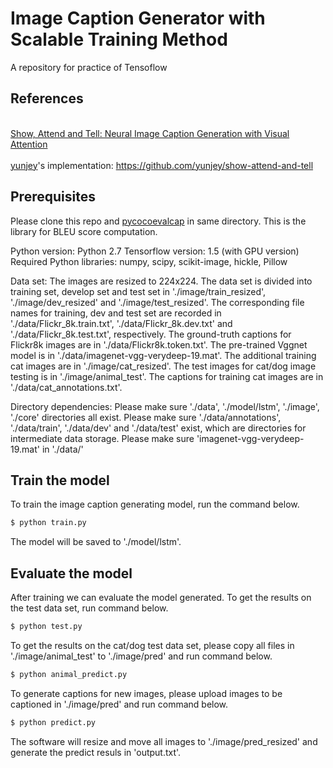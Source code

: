 # Image Caption Generator with Scalable Training Method
A repository for practice of Tensoflow

## References
<br>[Show, Attend and Tell: Neural Image Caption Generation with Visual Attention](http://arxiv.org/abs/1502.03044)</br>
<br>[yunjey](https://github.com/yunjey)'s implementation: https://github.com/yunjey/show-attend-and-tell<br>


## Prerequisites

Please clone this repo and [pycocoevalcap](https://github.com/tylin/coco-caption.git) in same directory.
This is the library for BLEU score computation.

Python version: Python 2.7
Tensorflow version: 1.5 (with GPU version)   
Required Python libraries: numpy, scipy, scikit-image, hickle, Pillow

Data set: 
The images are resized to 224x224. 
The data set is divided into training set, develop set and test set in './image/train_resized', './image/dev_resized' and './image/test_resized'. The corresponding file names for training, dev and test set are recorded in './data/Flickr_8k.train.txt', './data/Flickr_8k.dev.txt' and './data/Flickr_8k.test.txt', respectively.
The ground-truth captions for Flickr8k images are in './data/Flickr8k.token.txt'.
The pre-trained Vggnet model is in './data/imagenet-vgg-verydeep-19.mat'.
The additional training cat images are in './image/cat_resized'. The test images for cat/dog image testing is in './image/animal_test'. The captions for training cat images are in './data/cat_annotations.txt'.

Directory dependencies:
Please make sure './data', './model/lstm', './image', './core' directories all exist.
Please make sure './data/annotations', './data/train', './data/dev' and './data/test' exist, which are directories for intermediate data storage.
Please make sure 'imagenet-vgg-verydeep-19.mat' in './data/'


## Train the model

To train the image caption generating model, run the command below.
```bash
$ python train.py
```
The model will be saved to './model/lstm'.


## Evaluate the model 

After training we can evaluate the model generated.
To get the results on the test data set, run command below. 
```bash
$ python test.py
```

To get the results on the cat/dog test data set, please copy all files in './image/animal_test' to './image/pred' and run command below.
```bash
$ python animal_predict.py
```

To generate captions for new images, please upload images to be captioned in './image/pred' and run command below.
```bash
$ python predict.py
```
The software will resize and move all images to './image/pred_resized' and generate the predict resuls in 'output.txt'. 